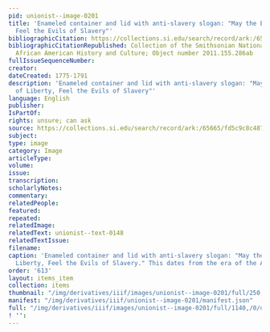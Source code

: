 ```yaml
---
pid: unionist--image-0201
title: 'Enameled container and lid with anti-slavery slogan: "May the Enemies of Liberty,
  Feel the Evils of Slavery"'
bibliographicCitation: https://collections.si.edu/search/record/ark:/65665/fd5c9c8c487349c439da88eb4093c00eacd
bibliographicCitationRepublished: Collection of the Smithsonian National Museum of
  African American History and Culture; Object number 2011.155.286ab
fullIssueSequenceNumber: 
creator: 
dateCreated: 1775-1791
description: 'Enameled container and lid with anti-slavery slogan: "May the Enemies
  of Liberty, Feel the Evils of Slavery"'
language: English
publisher: 
IsPartOf: 
rights: unsure; can ask
source: https://collections.si.edu/search/record/ark:/65665/fd5c9c8c487349c439da88eb4093c00eacd
subject: 
type: image
category: Image
articleType: 
volume: 
issue: 
transcription: 
scholarlyNotes: 
commentary: 
relatedPeople: 
featured: 
repeated: 
relatedImage: 
relatedText: unionist--text-0148
relatedTextIssue: 
filename: 
caption: 'Enameled container and lid with anti-slavery slogan: "May the Enemies of
  Liberty, Feel the Evils of Slavery." This dates from the era of the American Revolution. '
order: '613'
layout: items_item
collection: items
thumbnail: "/img/derivatives/iiif/images/unionist--image-0201/full/250,/0/default.jpg"
manifest: "/img/derivatives/iiif/unionist--image-0201/manifest.json"
full: "/img/derivatives/iiif/images/unionist--image-0201/full/1140,/0/default.jpg"
! '': 
---
```

